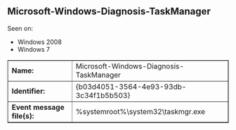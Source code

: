 ## Microsoft-Windows-Diagnosis-TaskManager

Seen on:
* Windows 2008
* Windows 7

<table border="1" class="docutils">
  <tbody>
    <tr>
      <td><b>Name:</b></td>
      <td>Microsoft-Windows-Diagnosis-TaskManager</td>
    </tr>
    <tr>
      <td><b>Identifier:</b></td>
      <td>{b03d4051-3564-4e93-93db-3c34f1b5b503}</td>
    </tr>
    <tr>
      <td><b>Event message file(s):</b></td>
      <td>%systemroot%\system32\taskmgr.exe</td>
    </tr>
  </tbody>
</table>

&nbsp;

